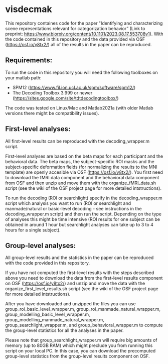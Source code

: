 # visdecmak
This repository containes code for the paper "Identifying and characterizing scene
representations relevant for categorization behavior” (Link to preprint: https://www.biorxiv.org/content/10.1101/2023.08.17.553708v1). With the code contained in this repository and the data provided via OSF (https://osf.io/y8tx2/) all of the results in the paper can be reproduced. 

## Requirements: 

To run the code in this repository you will need the following toolboxes on your matlab path: 

- SPM12 (https://www.fil.ion.ucl.ac.uk/spm/software/spm12/)
- The Decoding Toolbox 3.999 or newer (https://sites.google.com/site/tdtdecodingtoolbox/) 

The code was tested on Linux/Mac and Matlab2021a (with older Matlab versions there might be compatibility issues). 

## First-level analyses:

All first-level results can be reproduced with the decoding_wrapper.m script. 

First-level analyses are based on the beta maps for each participant and the behavioral data. The beta maps, the subject-specific ROI masks and the subject-specific deformation fields (for normalizing the results to the MNI template) are openly accesible via OSF (https://osf.io/y8tx2/). You first need to download the fMRI data component and the behavioral data component from OSF and then unzip and move them with the organize_fMRI_data.sh script (see the wiki of the OSF project page for more detailed intstructions). 

To run the decoding (ROI or searchlight) specify in the decoding_wrapper.m script which analysis you want to run (ROI or searchlight and manmade/natural or basic-level decoding - see instructions in the decoding_wrapper.m script) and then run the script.
Depending on the type of analyses this might be time intensive (ROI results for one subject can be obtained in around 1 hour but searchlight analyses can take up to 3 to 4 hours for a single subject). 

## Group-level analyses: 

All group-level results and the statistics in the paper can be reproduced with the code provided in this repository.  

If you have not computed the first-level results with the steps described above you need to download the data from the first-level results component on OSF (https://osf.io/y8tx2/) and unzip and move the data with the organize_first_level_results.sh script (see the wiki of the OSF project page for more detailed intstructions). 

After you have downloaded and unzipped the files you can use group_roi_basic_level_wrapper.m, group_roi_manmade_natural_wrapper.m, group_modelling_basic_level_wrapper.m, group_modelling_manmade_natural_wrapper.m, group_searchlight_wrapper.m, and group_behavioral_wrapper.m to compute the group-level statistics for all the analyses in the paper. 

Please note that group_searchlight_wrapper.m will require big amounts of memory (up to 80GB RAM) which might preclude you from running this script on your local PC. 
In this case, you can download the precomputed group-level statistics from the group-level results component on OSF. 
